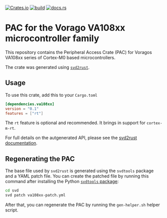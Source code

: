 [![Crates.io](https://img.shields.io/crates/v/va108xx)](https://crates.io/crates/va108xx)
[![build](https://github.com/robamu-org/va108xx-rs/actions/workflows/ci.yml/badge.svg)](https://github.com/robamu-org/va108xx-rs/actions/workflows/ci.yml)
[![docs.rs](https://img.shields.io/docsrs/va108xx)](https://docs.rs/va108xx)

# PAC for the Vorago VA108xx microcontroller family

This repository contains the Peripheral Access Crate (PAC) for
Voragos VA108xx series of Cortex-M0 based microcontrollers.

The crate was generated using [`svd2rust`](https://github.com/rust-embedded/svd2rust).

## Usage

To use this crate, add this to your `Cargo.toml`

```toml
[dependencies.va108xx]
version = "0.1"
features = ["rt"]
```

The `rt` feature is optional and recommended. It brings in support for `cortex-m-rt`.

For full details on the autgenerated API, please see the
[svd2rust documentation](https://docs.rs/svd2rust/0.19.0/svd2rust/#peripheral-api).

## Regenerating the PAC

The base file used by `svd2rust` is generated using the `svdtools` package and a
YAML patch file. You can create the patched file by running this command after installing
the Python [`svdtools` package](https://github.com/stm32-rs/svdtools):

```sh
cd svd
svd patch va108xx-patch.yml
```

After that, you can regenerate the PAC by running the `gen-helper.sh` helper script.
